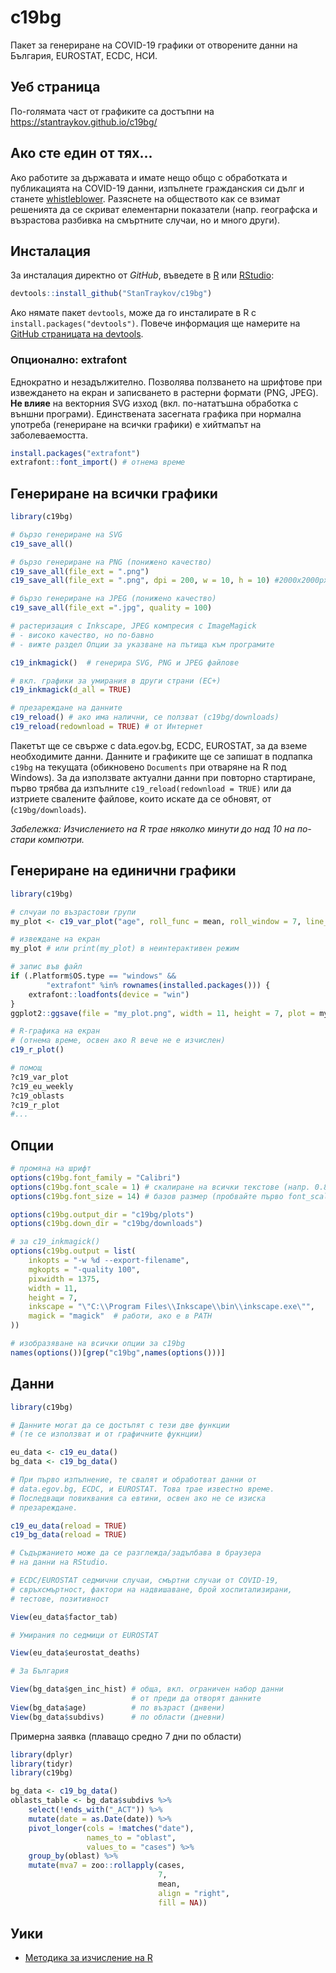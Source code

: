 # c19bg

Пакет за генериране на COVID-19 графики от отворените данни на България, EUROSTAT, ECDC, НСИ.

## Уеб страница

По-голямата част от графиките са достъпни на https://stantraykov.github.io/c19bg/

## Ако сте един от тях...

Ако работите за държавата и имате нещо общо с обработката и публикацията на COVID-19 данни, изпълнете гражданския си дълг и станете [whistleblower](https://bg.wikipedia.org/wiki/%D0%A0%D0%B0%D0%B7%D0%BE%D0%B1%D0%BB%D0%B8%D1%87%D0%B8%D1%82%D0%B5%D0%BB). Разяснете на обществото как се взимат решенията да се скриват елементарни показатели (напр. географска и възрастова разбивка на смъртните случаи, но и много други).

## Инсталация

За инсталация директно от *GitHub*, въведете в [R](https://www.r-project.org/) или [RStudio](https://rstudio.com/):

```R
devtools::install_github("StanTraykov/c19bg")
```
Ако нямате пакет `devtools`, може да го инсталирате в R с `install.packages("devtools")`. Повече информация ще намерите на [GitHub страницата на devtools](https://github.com/r-lib/devtools).

### Опционално: extrafont

Еднократно и незадължително. Позволява ползването на шрифтове при извеждането на екран и записването в растерни формати (PNG, JPEG). **Не влияе** на векторния SVG изход (вкл. по-нататъшна обработка с външни програми). Единствената засегната графика при нормална употреба (генериране на всички графики) е хийтмапът на заболеваемостта.

```R
install.packages("extrafont")
extrafont::font_import() # отнема време
```

## Генериране на всички графики

```R
library(c19bg)

# бързо генериране на SVG
c19_save_all()

# бързо генериране на PNG (понижено качество)
c19_save_all(file_ext = ".png")
c19_save_all(file_ext = ".png", dpi = 200, w = 10, h = 10) #2000x2000px

# бързо генериране на JPEG (понижено качество)
c19_save_all(file_ext =".jpg", quality = 100)

# растеризация с Inkscape, JPEG компресия с ImageMagick
# - високо качество, но по-бавно
# - вижте раздел Опции за указване на пътища към програмите

c19_inkmagick()  # генерира SVG, PNG и JPEG файлове

# вкл. графики за умирания в други страни (ЕС+)
c19_inkmagick(d_all = TRUE)

# презареждане на данните
c19_reload() # ако има налични, се ползват (c19bg/downloads)
c19_reload(redownload = TRUE) # от Интернет
```

Пакетът ще се свърже с data.egov.bg, ECDC, EUROSTAT, за да вземе необходимите данни. Данните и графиките ще се запишат в подпапка `c19bg` на текущата (обикновено `Documents` при отваряне на R под Windows). За да използвате актуални данни при повторно стартиране, първо трябва да изпълните `c19_reload(redownload = TRUE)` или да изтриете свалените файлове, които искате да се обновят, от (`c19bg/downloads`).

*Забележка: Изчислението на R трае няколко минути до над 10 на по-стари компютри.*

## Генериране на единични графики

```R
library(c19bg)

# слчуаи по възрастови групи
my_plot <- c19_var_plot("age", roll_func = mean, roll_window = 7, line_legend = "0")

# извеждане на екран
my_plot # или print(my_plot) в неинтерактивен режим

# запис във файл
if (.Platform$OS.type == "windows" &&
        "extrafont" %in% rownames(installed.packages())) {
    extrafont::loadfonts(device = "win")
}
ggplot2::ggsave(file = "my_plot.png", width = 11, height = 7, plot = my_plot)

# R-графика на екран
# (отнема време, освен ако R вече не е изчислен)
c19_r_plot()

# помощ
?c19_var_plot
?c19_eu_weekly
?c19_oblasts
?c19_r_plot
#...
```

## Опции

```R
# промяна на шрифт
options(c19bg.font_family = "Calibri")
options(c19bg.font_scale = 1) # скалиране на всички текстове (напр. 0.8, 1.1)
options(c19bg.font_size = 14) # базов размер (пробвайте първо font_scale)

options(c19bg.output_dir = "c19bg/plots")
options(c19bg.down_dir = "c19bg/downloads")

# зa c19_inkmagick()
options(c19bg.output = list(
    inkopts = "-w %d --export-filename",
    mgkopts = "-quality 100",
    pixwidth = 1375,
    width = 11,
    height = 7,
    inkscape = "\"C:\\Program Files\\Inkscape\\bin\\inkscape.exe\"",
    magick = "magick"  # работи, ако е в PATH
))

# изобразяване на всички опции за c19bg
names(options())[grep("c19bg",names(options()))]
```

## Данни
```R
library(c19bg)

# Данните могат да се достъпят с тези две функции
# (те се използват и от графичните фукнции)

eu_data <- c19_eu_data()
bg_data <- c19_bg_data()

# При първо изпълнение, те свалят и обработват данни от
# data.egov.bg, ECDC, и EUROSTAT. Това трае известно време.
# Последващи повиквания са евтини, освен ако не се изиска
# презареждане.

c19_eu_data(reload = TRUE)
c19_bg_data(reload = TRUE)

# Съдържанието може да се разглежда/задълбава в браузера
# на данни на RStudio.

# ECDC/EUROSTAT седмични случаи, смъртни случаи от COVID-19,
# свръхсмъртност, фактори на надвишаване, брой хоспитализирани,
# тестове, позитивност

View(eu_data$factor_tab)

# Умирания по седмици от EUROSTAT

View(eu_data$eurostat_deaths)

# За България

View(bg_data$gen_inc_hist) # обща, вкл. ограничен набор данни
                           # от преди да отворят данните
View(bg_data$age)          # по възраст (днвени)
View(bg_data$subdivs)      # по области (дневни)
```

Примерна заявка (плаващо средно 7 дни по области)
```R
library(dplyr)
library(tidyr)
library(c19bg)

bg_data <- c19_bg_data()
oblasts_table <- bg_data$subdivs %>%
    select(!ends_with("_ACT")) %>%
    mutate(date = as.Date(date)) %>%
    pivot_longer(cols = !matches("date"),
                 names_to = "oblast",
                 values_to = "cases") %>%
    group_by(oblast) %>%
    mutate(mva7 = zoo::rollapply(cases,
                                 7,
                                 mean,
                                 align = "right",
                                 fill = NA))
```
## Уики

* [Методика за изчисление на R](https://github.com/StanTraykov/C19_BG/wiki/%D0%9C%D0%B5%D1%82%D0%BE%D0%B4%D0%B8%D0%BA%D0%B0-%D0%B7%D0%B0-%D0%B8%D0%B7%D1%87%D0%B8%D1%81%D0%BB%D0%B5%D0%BD%D0%B8%D0%B5-%D0%BD%D0%B0-R)
